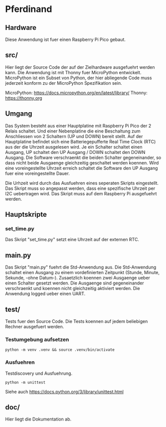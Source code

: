 # Pferdinand

## Hardware 
Diese Anwendung ist fuer einen Raspberry Pi Pico gebaut.

## src/
Hier liegt der Source Code der auf der Zielhardware ausgefuehrt werden kann.
Die Anwendung ist mit Thonny fuer MicroPython entwickelt.
MicroPython ist ein Subset von Python, der hier abliegende Code muss jederzeit
konform zu der MicroPython Spezifikation sein.

MicroPython: https://docs.micropython.org/en/latest/library/
Thonny: https://thonny.org 

## Umgang
Das System besteht aus einer Hauptplatine mit Raspberry Pi Pico der 2 Relais schaltet. Und einer Nebenplatine die eine Beschaltung zum Anschliessen 
von 2 Schaltern (UP und DOWN) bereit stellt.
Auf der Hauptplatine befindet sich eine Batteriegepufferte Real Time Clock (RTC) aus der die Uhrzeit ausgelesen wird.
Je ein Schalter schaltet einen Ausgang, UP schaltet den UP Ausgang / DOWN schaltet den DOWN Ausgang.
Die Software verschraenkt die beiden Schalter gegeneinander, so dass nicht beide Ausgaenge gleichzeitig geschaltet werden koennen.
Wird eine voreingestellte Uhrzeit erreich schaltet die Software den UP Ausgang fuer eine voreingestellte Dauer.

Die Urhzeit wird durch das Ausfuehren eines seperaten Skripts eingestellt.
Das Skript muss so angepasst werden, dass eine spezifische Uhrzeit per I2C uebertragen wird. Das Skript muss auf dem Raspberry Pi ausgefuehrt werden.

## Hauptskripte
### set_time.py
Das Skript "set_time.py" setzt eine Uhrzeit auf der externen RTC.

## main.py
Das Skript "main.py" fuehrt die Std-Anwendung aus.
Die Std-Anwendung schaltet einen Ausgang zu einem vordefinierten Zeitpunkt (Stunde, Minute, Sekunde, -ohne Datum-).
Zusaetzlich koennen zwei Ausgaenge ueber einen Schalter gesetzt werden. Die Ausgaenge sind gegeneinander verschraenkt und koennen nicht gleichzeitig aktiviert werden.
Die Anwendung logged ueber einen UART.

## test/
Tests fuer den Source Code.
Die Tests koennen auf jedem beliebigen Rechner ausgefuert werden.

### Testumgebung aufsetzen

    python -m venv .venv && source .venv/bin/activate

### Ausfuehren
Testdiscovery und Ausfuehrung.

    python -m unittest

Siehe auch https://docs.python.org/3/library/unittest.html

## doc/
Hier liegt die Dokumentation ab.
